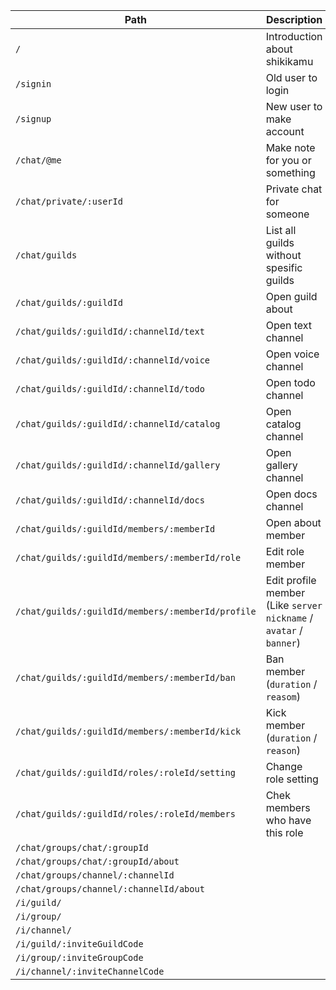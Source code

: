 | Path | Description | Done |
|------|-------------|-------|
| `/` | Introduction about shikikamu | |
| `/signin` | Old user to login | Done  |
| `/signup` | New user to make account |  |
| `/chat/@me` | Make note for you or something |  |
| `/chat/private/:userId` | Private chat for someone |  |
| `/chat/guilds` | List all guilds without spesific guilds |  |
| `/chat/guilds/:guildId` | Open guild about |  |
| `/chat/guilds/:guildId/:channelId/text` | Open text channel |  |
| `/chat/guilds/:guildId/:channelId/voice` | Open voice channel |  |
| `/chat/guilds/:guildId/:channelId/todo` | Open todo channel |  |
| `/chat/guilds/:guildId/:channelId/catalog` | Open catalog channel |  |
| `/chat/guilds/:guildId/:channelId/gallery` | Open gallery channel |  |
| `/chat/guilds/:guildId/:channelId/docs` | Open docs channel |  |
| `/chat/guilds/:guildId/members/:memberId` | Open about member |  |
| `/chat/guilds/:guildId/members/:memberId/role` | Edit role member |  |
| `/chat/guilds/:guildId/members/:memberId/profile` | Edit profile member (Like `server nickname` / `avatar` / `banner`) |  |
| `/chat/guilds/:guildId/members/:memberId/ban` | Ban member (`duration` / `reasom`) |  |
| `/chat/guilds/:guildId/members/:memberId/kick` | Kick member (`duration` / `reason`) |  |
| `/chat/guilds/:guildId/roles/:roleId/setting` | Change role setting |  |
| `/chat/guilds/:guildId/roles/:roleId/members` | Chek members who have this role |  |
| `/chat/groups/chat/:groupId` | | |
| `/chat/groups/chat/:groupId/about` | | |
| `/chat/groups/channel/:channelId` | | |
| `/chat/groups/channel/:channelId/about` | | |
| `/i/guild/` | | |
| `/i/group/` | | |
| `/i/channel/` | | |
| `/i/guild/:inviteGuildCode` | | |
| `/i/group/:inviteGroupCode` | | |
| `/i/channel/:inviteChannelCode` | | |
